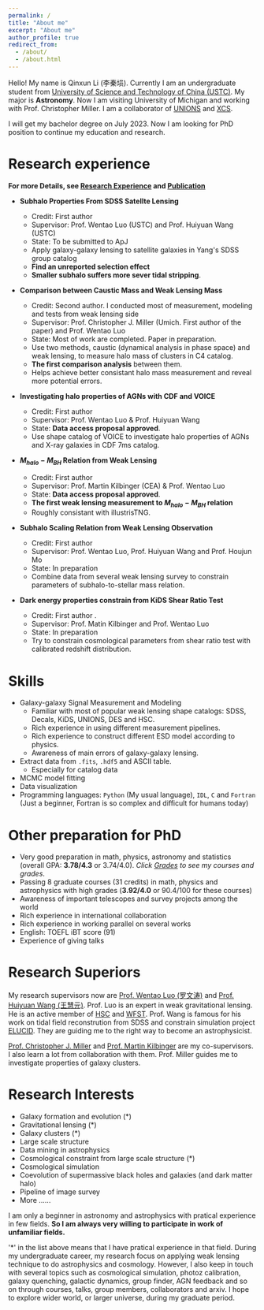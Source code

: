 ```yaml
---
permalink: /
title: "About me"
excerpt: "About me"
author_profile: true
redirect_from: 
  - /about/
  - /about.html
---
```


Hello! My name is Qinxun Li (李秦埙). Currently I am an undergraduate student from [University of Science and Technology of China (USTC)](https://en.physics.ustc.edu.cn/main.htm). My major is **Astronomy**. Now I am visiting University of Michigan and working with Prof. Christopher Miller. I am a collaborator of [UNIONS](https://www.skysurvey.cc/) and [XCS](https://astro.ukzn.ac.za/~xcs/).

I will get my bachelor degree on July 2023. Now I am looking for PhD position to continue my education and research.

Research experience
======
**For more Details, see [Research Experience](research.md) and [Publication](publications.md)**
* **Subhalo Properties From SDSS Satellte Lensing**
  * Credit: First author
  * Supervisor: Prof. Wentao Luo (USTC) and Prof. Huiyuan Wang (USTC)
  * State: To be submitted to ApJ
  * Apply galaxy-galaxy lensing to satellite galaxies in Yang's SDSS group catalog 
  * **Find an unreported selection effect** 
  * **Smaller subhalo suffers more sever tidal stripping**.

  
* **Comparison between Caustic Mass and Weak Lensing Mass**
  * Credit: Second author. I conducted most of measurement, modeling and tests from weak lensing side
  * Supervisor: Prof. Christopher J. Miller (Umich. First author of the paper) and Prof. Wentao Luo
  * State: Most of work are completed. Paper in preparation.
  * Use two methods, caustic (dynamical analysis in phase space) and weak lensing, to measure halo mass of clusters in C4 catalog.
  * **The first comparison analysis** between them. 
  * Helps achieve better consistant halo mass measurement and reveal more potential errors.

* **Investigating halo properties of AGNs with CDF and VOICE**
  * Credit: First author
  * Supervisor: Prof. Wentao Luo & Prof. Huiyuan Wang
  * State: **Data access proposal approved**. 
  * Use shape catalog of VOICE to investigate halo properties of AGNs and X-ray galaxies in CDF 7ms catalog.

* **$M_{halo}-M_{BH}$ Relation from Weak Lensing**
  * Credit: First author
  * Supervisor: Prof. Martin Kilbinger (CEA) & Prof. Wentao Luo
  * State: **Data access proposal approved**. 
  * **The first weak lensing measurement to $M_{halo}-M_{BH}$ relation**
  * Roughly consistant with illustrisTNG. 

* **Subhalo Scaling Relation from Weak Lensing Observation**
  * Credit: First author
  * Supervisor: Prof. Wentao Luo, Prof. Huiyuan Wang and Prof. Houjun Mo
  * State: In preparation
  * Combine data from several weak lensing survey to constrain parameters of subhalo-to-stellar mass relation.

* **Dark energy properties constrain from KiDS Shear Ratio Test**
  * Credit: First author .
  * Supervisor: Prof. Matin Kilbinger and Prof. Wentao Luo
  * State: In preparation
  * Try to constrain cosmological parameters from shear ratio test with calibrated redshift distribution.

Skills
======
* Galaxy-galaxy Signal Measurement and Modeling
  * Familiar with most of popular weak lensing shape catalogs: SDSS, Decals, KiDS, UNIONS, DES and HSC.
  * Rich experience in using different measurement pipelines.
  * Rich experience to construct different ESD model according to physics.
  * Awareness of main errors of galaxy-galaxy lensing.
* Extract data from `.fits`, `.hdf5` and ASCII table.
  * Especially for catalog data
* MCMC model fitting
* Data visualization
* Programming languages: `Python` (My usual language), `IDL`, `C` and `Fortran` (Just a beginner, Fortran is so complex and difficult for humans today)

Other preparation for PhD
======
* Very good preparation in math, physics, astronomy and statistics (overall GPA: **3.78/4.3** or 3.74/4.0). *Click [Grades](grades.md) to see my courses and grades*. 
* Passing 8 graduate courses (31 credits) in math, physics and astrophysics with high grades (**3.92/4.0** or 90.4/100 for these courses)
* Awareness of important telescopes and survey projects among the world
* Rich experience in international collaboration
* Rich experience in working parallel on several works
* English: TOEFL iBT score (91)
* Experience of giving talks

Research Superiors
======
My research supervisors now are [Prof. Wentao Luo (罗文涛)](https://www.researchgate.net/profile/Wentao-Luo) and [Prof. Huiyuan Wang (王慧元)](http://staff.ustc.edu.cn/~whywang/). Prof. Luo is an expert in weak gravitational lensing. He is an active member of [HSC](https://www.subarutelescope.org/Observing/Instruments/HSC/index.html) and [WFST](http://wfst.ustc.edu.cn/main.htm). Prof. Wang is famous for his work on tidal field reconstrution from SDSS and constrain simulation project [ELUCID](https://weiguangcui.github.io/ELUCID/). They are guiding me to the right way to become an astrophysicist.

[Prof. Christopher J. Miller](https://lsa.umich.edu/astro/people/core-faculty/christoq.html) and [Prof. Martin Kilbinger](http://www.cosmostat.org/people/kilbinger) are my co-supervisors. I also learn a lot from collaboration with them. Prof. Miller guides me to investigate properties of galaxy clusters. 

Research Interests
======
- Galaxy formation and evolution (*)
- Gravitational lensing (*)
- Galaxy clusters (*)
- Large scale structure
- Data mining in astrophysics 
- Cosmological constraint from large scale structure (*)
- Cosmological simulation
- Coevolution of supermassive black holes and galaxies (and dark matter halo)
- Pipeline of image survey
- More ......

I am only a beginner in astronomy and astrophysics with pratical experience in few fields. **So I am always very willing to participate in work of unfamiliar fields.** 

'*' in the list above means that I have pratical experience in that field. During my undergraduate career, my research focus on applying weak lensing technique to do astrophysics and cosmology. However, I also keep in touch with several topics such as cosmological simulation, photoz calibration, galaxy quenching, galactic dynamics, group finder, AGN feedback and so on through courses, talks, group members, collaborators and arxiv. I hope to explore wider world, or larger universe, during my graduate period.
